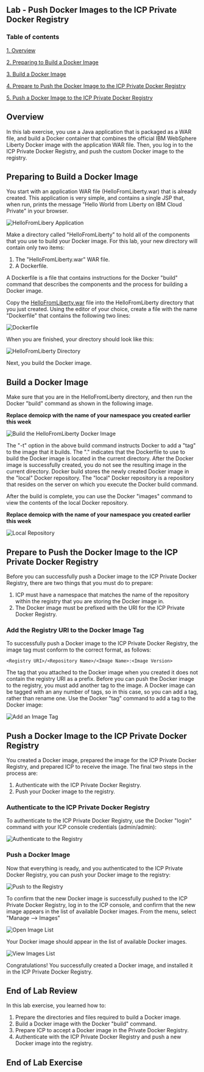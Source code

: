Lab - Push Docker Images to the ICP Private Docker Registry
---

### Table of contents
[1. Overview](#login)

[2. Preparing to Build a Docker Image](#prepthebuild)

[3. Build a Docker Image](#buildanimage)

[4. Prepare to Push the Docker Image to the ICP Private Docker Registry](#prepthepush)

[5. Push a Docker Image to the ICP Private Docker Registry](#pushtheimage)

## Overview <a name="Overview"></a>
In this lab exercise, you use a Java application that is packaged as a WAR file, and build a Docker container that combines the official IBM WebSphere Liberty Docker image with the application WAR file. Then, you log in to the ICP Private Docker Registry, and push the custom Docker image to the registry.

## Preparing to Build a Docker Image <a name="prepthebuild"></a>
You start with an application WAR file (HelloFromLiberty.war) that is already created. This application is very simple, and  contains a single JSP that, when run, prints the message "Hello World from Liberty on IBM Cloud Private" in your browser.

![HelloFromLibery Application](images/privateregistry/Private-Registry-01.png)

Make a directory called "HelloFromLiberty" to hold all of the components that you use to build your Docker image.  For this lab, your new directory will contain only two items:

1. The "HelloFromLiberty.war" WAR file.
2. A Dockerfile.

A Dockerfile is a file that contains instructions for the Docker "build" command that describes the components and the process for building a Docker image.

Copy the [HelloFromLiberty.war](Assets/privateregistry/HelloFromLiberty.war) file into the HelloFromLiberty directory that you just created. Using the editor of your choice, create a file with the name "Dockerfile" that contains the following two lines:

![Dockerfile](images/privateregistry/Private-Registry-03.png)

When you are finished, your directory should look like this:

![HelloFromLiberty Directory](images/privateregistry/Private-Registry-02.png)

Next, you build the Docker image.

## Build a Docker Image <a name="buildanimage"></a>

Make sure that you are in the HelloFromLiberty directory, and then run the Docker "build" command as shown in the following image.

**Replace demoicp with the name of your namespace you created earlier this week**

![Build the HelloFromLiberty Docker Image](images/privateregistry/Private-Registry-04.png)

The "-t" option in the above build command instructs Docker to add a "tag" to the image that it builds.  The "." indicates that the Dockerfile to use to build the Docker image is located in the current directory.  After the Docker image is successfully created, you do not see the resulting image in the current directory. Docker build stores the newly created Docker image in the "local" Docker repository.  The "local" Docker repository is a repository that resides on the server on which you execute the Docker build command.

After the build is complete, you can use the Docker "images" command to view the contents of the local Docker repository.

**Replace demoicp with the name of your namespace you created earlier this week**

![Local Repository](images/privateregistry/Private-Registry-05.png)

## Prepare to Push the Docker Image to the ICP Private Docker Registry <a name="prepthepush"></a>

Before you can successfully push a Docker image to the ICP Private Docker Registry, there are two things that you must do to prepare:

1. ICP must have a namespace that matches the name of the repository within the registry that you are storing the Docker image in.
2. The Docker image must be prefixed with the URI for the ICP Private Docker Registry.

### Add the Registry URI to the Docker Image Tag

To successfully push a Docker image to the ICP Private Docker Registry, the image tag must conform to the correct format, as follows:

	<Registry URI>/<Repository Name>/<Image Name>:<Image Version>
	
The tag that you attached to the Docker image when you created it does not contain the registry URI as a prefix.  Before you can push the Docker image to the registry, you must add another tag to the image. A Docker image can be tagged with an any number of tags, so in this case, so you can add a tag, rather than rename one.  Use the Docker "tag" command to add a tag to the Docker image:


![Add an Image Tag](images/privateregistry/Private-Registry-07.png)

## Push a Docker Image to the ICP Private Docker Registry <a name="pushtheimage"></a>

You created a Docker image, prepared the image for the ICP Private Docker Registry, and prepared ICP to receive the image.  The final two steps in the process are:

1. Authenticate with the ICP Private Docker Registry.
2. Push your Docker image to the registry.

### Authenticate to the ICP Private Docker Registry

To authenticate to the ICP Private Docker Registry, use the Docker "login" command with your ICP console credentials (admin/admin):

![Authenticate to the Registry](images/privateregistry/Private-Registry-06.png)

### Push a Docker Image

Now that everything is ready, and you authenticated to the ICP Private Docker Registry, you can push your Docker image to the registry:

![Push to the Registry](images/privateregistry/Private-Registry-12.png)

To confirm that the new Docker image is successfully pushed to the ICP Private Docker Registry, log in to the ICP console, and confirm that the new image appears in the list of available Docker images. From the menu, select "Manage --> Images"

![Open Image List](images/privateregistry/Private-Registry-13.png)

Your Docker image should appear in the list of available Docker images.

![View Images List](images/privateregistry/Private-Registry-14.png)

Congratulations! You successfully created a Docker image, and installed it in the ICP Private Docker Registry.

## End of Lab Review
  In this lab exercise, you learned how to:
  1. Prepare the directories and files required to build a Docker image.
  2. Build a Docker image with the Docker "build" command.
  2. Prepare ICP to accept a Docker image in the Private Docker Registry.
  3. Authenticate with the ICP Private Docker Registry and push a new Docker image into the registry.

## End of Lab Exercise
